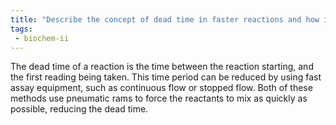 ```yaml
---
title: "Describe the concept of dead time in faster reactions and how it is determined. Provide examples of methods used to minimize dead time in reaction kinetics. "
tags:
 - biochem-ii
---
```

The dead time of a reaction is the time between the reaction starting, and the first reading being taken. This time period can be reduced by using fast assay equipment, such as continuous flow or stopped flow. Both of these methods use pneumatic rams to force the reactants to mix as quickly as possible, reducing the dead time.  

